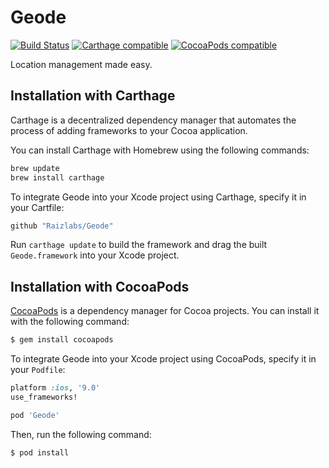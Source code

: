 # Geode
[![Build Status](https://travis-ci.org/Raizlabs/Geode.svg)](https://travis-ci.org/Raizlabs/Geode)
[![Carthage compatible](https://img.shields.io/badge/Carthage-compatible-4BC51D.svg?style=flat)](https://github.com/Carthage/Carthage)
[![CocoaPods compatible](https://img.shields.io/cocoapods/v/Geode.svg)](https://github.com/CocoaPods/CocoaPods)

Location management made easy.

## Installation with Carthage

Carthage is a decentralized dependency manager that automates the process of
adding frameworks to your Cocoa application.

You can install Carthage with Homebrew using the following commands:

```sh
brew update
brew install carthage
```

To integrate Geode into your Xcode project using Carthage, specify it in
your Cartfile:

```ruby
github "Raizlabs/Geode"
```

Run `carthage update` to build the framework and drag the built
`Geode.framework` into your Xcode project.

## Installation with CocoaPods

[CocoaPods](https://cocoapods.org) is a dependency manager for Cocoa projects.
You can install it with the following command:

```sh
$ gem install cocoapods
```

To integrate Geode into your Xcode project using CocoaPods, specify it in
your `Podfile`:

```ruby
platform :ios, '9.0'
use_frameworks!

pod 'Geode'
```

Then, run the following command:

```sh
$ pod install
```
